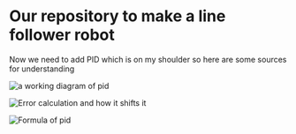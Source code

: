# Our repository to make a line follower robot

Now we need to add PID which is on my shoulder so here are some sources for understanding

![a working diagram of pid](Images%5CPID_Working.jpg "a working diagram of pid")

![Error calculation and how it shifts it](Images%5CHow_to_correct_error.jpg "Error calculation and how it shifts it" )

![Formula of pid](Images%5CPID_formula.jpg "Formula of pid")
